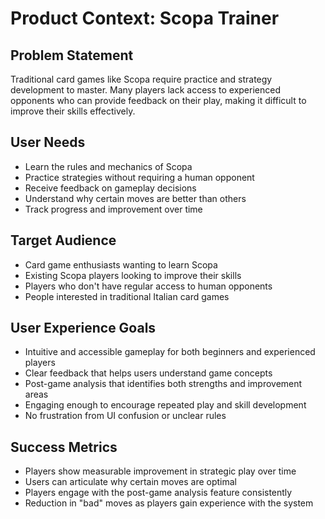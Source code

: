 # Product Context: Scopa Trainer

## Problem Statement
Traditional card games like Scopa require practice and strategy development to master. Many players lack access to experienced opponents who can provide feedback on their play, making it difficult to improve their skills effectively.

## User Needs
- Learn the rules and mechanics of Scopa
- Practice strategies without requiring a human opponent
- Receive feedback on gameplay decisions
- Understand why certain moves are better than others
- Track progress and improvement over time

## Target Audience
- Card game enthusiasts wanting to learn Scopa
- Existing Scopa players looking to improve their skills
- Players who don't have regular access to human opponents
- People interested in traditional Italian card games

## User Experience Goals
- Intuitive and accessible gameplay for both beginners and experienced players
- Clear feedback that helps users understand game concepts
- Post-game analysis that identifies both strengths and improvement areas
- Engaging enough to encourage repeated play and skill development
- No frustration from UI confusion or unclear rules

## Success Metrics
- Players show measurable improvement in strategic play over time
- Users can articulate why certain moves are optimal
- Players engage with the post-game analysis feature consistently
- Reduction in "bad" moves as players gain experience with the system

